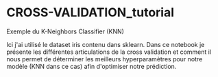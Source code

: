 # CROSS-VALIDATION_tutorial
Exemple du K-Neighbors Classifier (KNN)

Ici j'ai utilisé le dataset iris contenu dans sklearn.
Dans ce notebook je présente les différentes articulations de la cross validation et 
comment il nous permet de déterminer les meilleurs hyperparamètres pour notre modèle (KNN dans ce cas) afin d'optimiser notre prédiction.

